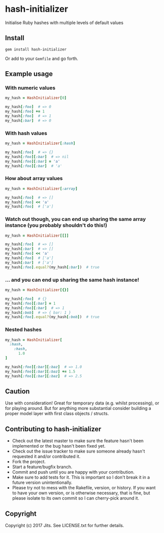 # hash-initializer

Initialise Ruby hashes with multiple levels of default values

## Install

```shell
gem install hash-initializer
```

Or add to your `Gemfile` and go forth.

## Example usage

### With numeric values

```ruby
my_hash = HashInitializer[0]

my_hash[:foo]  # => 0
my_hash[:foo] += 1
my_hash[:foo]  # => 1
my_hash[:bar]  # => 0
```

### With hash values

```ruby
my_hash = HashInitializer[:hash]

my_hash[:foo]  # => {}
my_hash[:foo][:bar]  # => nil
my_hash[:foo][:bar] = 'a'
my_hash[:foo][:bar]  # 'a'
```

### How about array values

```ruby
my_hash = HashInitializer[:array]

my_hash[:foo]  # => []
my_hash[:foo] << 'a'
my_hash[:foo]  # ['a']
```

### Watch out though, you can end up sharing the same array instance (you probably shouldn't do this!)

```ruby
my_hash = HashInitializer[[]]

my_hash[:foo]  # => []
my_hash[:bar]  # => []
my_hash[:foo] << 'a'
my_hash[:foo]  # ['a']
my_hash[:bar]  # ['a']
my_hash[:foo].equal?(my_hash[:bar])  # true
```

### … and you can end up sharing the same hash instance!

```ruby
my_hash = HashInitializer[{}]

my_hash[:foo]  # {}
my_hash[:foo][:bar] = 1
my_hash[:foo][:bar]  # => 1
my_hash[:bob]  # => { bar: 1 }
my_hash[:foo].equal?(my_hash[:bob])  # true
```

### Nested hashes

```ruby
my_hash = HashInitializer[
  :hash,
    :hash,
      1.0
]

my_hash[:foo][:bar][:baz]  # => 1.0
my_hash[:foo][:bar][:baz] += 1.5
my_hash[:foo][:bar][:baz]  # => 2.5
```

## Caution

Use with consideration! Great for temporary data (e.g. whilst processing), or for playing around. But for anything more substantial consider building a proper model layer with first class objects / structs.

## Contributing to hash-initializer

-   Check out the latest master to make sure the feature hasn't been
    implemented or the bug hasn't been fixed yet.
-   Check out the issue tracker to make sure someone already hasn't
    requested it and/or contributed it.
-   Fork the project.
-   Start a feature/bugfix branch.
-   Commit and push until you are happy with your contribution.
-   Make sure to add tests for it. This is important so I don't break it
    in a future version unintentionally.
-   Please try not to mess with the Rakefile, version, or history. If
    you want to have your own version, or is otherwise necessary, that
    is fine, but please isolate to its own commit so I can cherry-pick
    around it.


## Copyright

Copyright (c) 2017 Jits. See
LICENSE.txt for further details.
